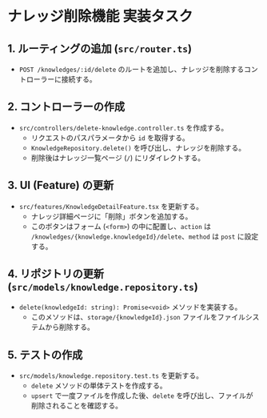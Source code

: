 # ナレッジ削除機能 実装タスク

## 1. ルーティングの追加 (`src/router.ts`)

- `POST /knowledges/:id/delete` のルートを追加し、ナレッジを削除するコントローラーに接続する。

## 2. コントローラーの作成

- `src/controllers/delete-knowledge.controller.ts` を作成する。
    - リクエストのパスパラメータから `id` を取得する。
    - `KnowledgeRepository.delete()` を呼び出し、ナレッジを削除する。
    - 削除後はナレッジ一覧ページ (`/`) にリダイレクトする。

## 3. UI (Feature) の更新

- `src/features/KnowledgeDetailFeature.tsx` を更新する。
    - ナレッジ詳細ページに「削除」ボタンを追加する。
    - このボタンはフォーム (`<form>`) の中に配置し、`action` は `/knowledges/{knowledge.knowledgeId}/delete`、`method` は `post` に設定する。

## 4. リポジトリの更新 (`src/models/knowledge.repository.ts`)

- `delete(knowledgeId: string): Promise<void>` メソッドを実装する。
    - このメソッドは、`storage/{knowledgeId}.json` ファイルをファイルシステムから削除する。

## 5. テストの作成

- `src/models/knowledge.repository.test.ts` を更新する。
    - `delete` メソッドの単体テストを作成する。
    - `upsert` で一度ファイルを作成した後、`delete` を呼び出し、ファイルが削除されることを確認する。
